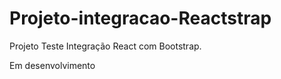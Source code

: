 # Projeto-integracao-Reactstrap
Projeto  Teste Integração React com  Bootstrap.

Em desenvolvimento
